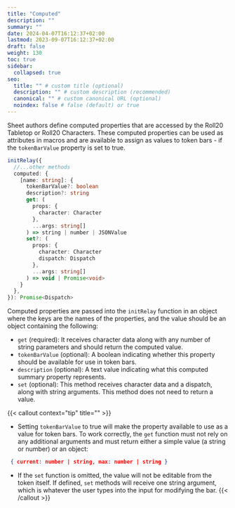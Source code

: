 ```yaml
---
title: "Computed"
description: ""
summary: ""
date: 2024-04-07T16:12:37+02:00
lastmod: 2023-09-07T16:12:37+02:00
draft: false
weight: 130
toc: true
sidebar:
  collapsed: true
seo:
  title: "" # custom title (optional)
  description: "" # custom description (recommended)
  canonical: "" # custom canonical URL (optional)
  noindex: false # false (default) or true
---
```


Sheet authors define computed properties that are accessed by the Roll20 Tabletop or Roll20 Characters. These computed properties can be used as attributes in macros and are available to assign as values to token bars - if the `tokenBarValue` property is set to true.

```typescript
initRelay({
  //...other methods
  computed: {
    [name: string]: {
      tokenBarValue?: boolean
      description?: string
      get: (
        props: {
          character: Character
        },
        ...args: string[]
      ) => string | number | JSONValue
      set?: (
        props: {
          character: Character
          dispatch: Dispatch
        },
        ...args: string[]
      ) => void | Promise<void>
    }
  },
}): Promise<Dispatch>
```

Computed properties are passed into the `initRelay` function in an object where the keys are the names of the properties, and the value should be an object containing the following:

- `get` (required): It receives character data along with any number of string parameters and should return the computed value.
- `tokenBarValue` (optional): A boolean indicating whether this property should be available for use in token bars.
- `description` (optional): A text value indicating what this computed summary property represents.
- `set` (optional): This method receives character data and a dispatch, along with string arguments. This method does not need to return a value.


{{< callout context="tip" title="" >}}

- Setting `tokenBarValue` to true will make the property available to use as a value for token bars. To work correctly, the `get` function must not rely on any additional arguments and must return either a simple value (a string or number) or an object:

 ```JSON
  { current: number | string, max: number | string }
 ```

- If the `set` function is omitted, the value will not be editable from the token itself. If defined, `set` methods will receive one string argument, which is whatever the user types into the input for modifying the bar.
{{< /callout >}}

